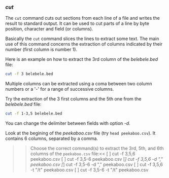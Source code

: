 ### *cut*

The `cut` command cuts out sections from each line of a file and writes the result to standard output. 
It can be used to cut parts of a line by byte position, character and field (or columns). 

Basically the `cut` command slices the lines to extract some text.
The main use of this command concerns the extraction of columns indicated by their number (first column is number 1).

Here is an example on how to extract the 3rd column of the _belebele.bed_ file:

```bash
cut -f 3 belebele.bed
```

Multiple columns can be extracted using a coma between two column numbers or a '-' for a range of successive columns.

Try the extraction of the 3 first columns and the 5th one from the _belebele.bed_ file:

```bash
cut -f 1-3,5 belebele.bed
```

You can change the delimiter between fields with option _-d_. 

Look at the begining of the _peekaboo.csv_ file (try `head peekaboo.csv`). 
It contains 6 columns, separated by a comma.

>>Choose the correct command(s) to extract the 3rd, 5th, and 6th columns of the `peekaboo.csv` file:<<
[ ] cut -f 3,5,6 peekaboo.csv
[ ] cut -f 3,5-6 peekaboo.csv
[*] cut -f 3,5,6 -d "," peekaboo.csv
[*] cut -f 3,5-6 -d "," peekaboo.csv
[ ] cut -f 3,5,6 -t "/t" peekaboo.csv
[ ] cut -f 3,5-6 -t "/t" peekaboo.csv




